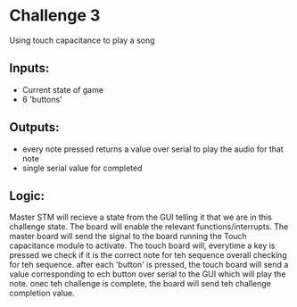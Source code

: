 # Challenge 3

Using touch capacitance to play a song

## Inputs:
- Current state of game
- 6 'buttons'

## Outputs:
- every note pressed returns a value over serial to play the audio for that note
- single serial value for completed

## Logic:
Master STM will recieve a state from the GUI telling it that we are in this challenge state. The board will enable the relevant functions/interrupts.
The master board will send the signal to the board running the Touch capacitance module to activate. The touch board will, everytime a key is pressed we check if it is the correct note for teh sequence overall checking for teh sequence.
after each 'button' is pressed, the touch board will send a value corresponding to ech button over serial to the GUI which will play the note. onec teh challenge is complete, the board will send teh challenge completion value.


